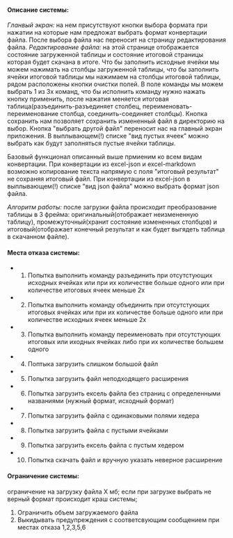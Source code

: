 #### Описание системы: ####
_Гланвый экран:_ на нем присутствуют кнопки выбора формата при нажатии на которые нам предложат выбрать формат конвертации файла. 
После выбора файла нас переносит на страницу редактирования файла.
_Редактирование файла:_ на этой странице отображается состояние загруженной таблицы и состояние итоговой страницы которая будет скачана в итоге.
Что бы заполнить исходные ячейки мы можем нажимать на столбцы загруженной таблицы, 
что бы заполнить ячейки итоговой таблицы мы нажимаем на столбцы итоговой таблицы, рядом расположены кнопки очистки полей. В поле команды мы можем выбрать 1 из 3х команд, что бы исполнить команду
нужно нажать кнопку применить, после нажатия меняется итоговая таблица(разъединить-разъединяет столбец, переименовать-переименование столбца, соединить-соединяет столбцы).
Кнопка сохранить нам позволяет сохранить измененный файл в директорию на выбор. Кнопка "выбрать другой файл" переносит нас на главный экран приложения.
В выплывающем(!) списке "вид пустых ячеек" можно выбрать как будут заполняться пустые ячейки таблицы.

Базовый функционал описанный выше прмиеним ко всем видам конвертации.
При конвертации из excel-json и excel-markdown возможно копирование текста напрямую с поля "итоговый результат" не сохраняя итоговый файл.
При конвертации из excel-json в выплывающем(!) списке "вид json файла" можно выбрать формат json файла.

_Алгоритм работы:_ после загрузки файла происходит преобразование таблицы в 3 фрейма: оригинальный(отображает неизмененную таблицу),
промежуточный(хранит состояние измененных столбцов) и итоговый(отображает конечный результат и как будет выгядеть таблица в скачанном файле).


#### Места отказа системы: ####
+ 1. Попытка выполнить команду разъединить  при отсутстующих исходных ячейках или при их количестве больше одного или при количестве итоговых ячеек меньше 2х
+ 2. Попытка выполнить команду объединить при отсутстующих итоговых ячейках или при их количестве больше одного или при количестве исходных ячеек меньше 2х
+ 3. Попытка выполнить команду переименовать при отсутстующих итоговых или иходных ячейках либо при их количестве большем одного
+ 4. Поптыка загрузить слишком большой файл
+ 5. Попытка загрузить файл неподходящего расширения
+ 6. Попытка загрузить ексель файла без страниц с определенными названиями (нужный формат, исходный формат)
+ 7. Попытка загрузить файла с одинаковыми полями хедера
+ 8. Попытка загрузить файла с пустыми ячейками
+ 9. Попытка загрузить ексель файла с пустым хедером
+ 10. Попытка скачать файл и вручную указать неверное расширение

#### Ограничение системы: #### 
ограничение на загрузку файла X мб; если при загрузке выбрать не верный формат происходит краш системы;

1. Ограничить объем загружаемого файла
2. Выкидывать предупреждения с соответсвующим сообщением при местах отказа 1,2,3,5,6
